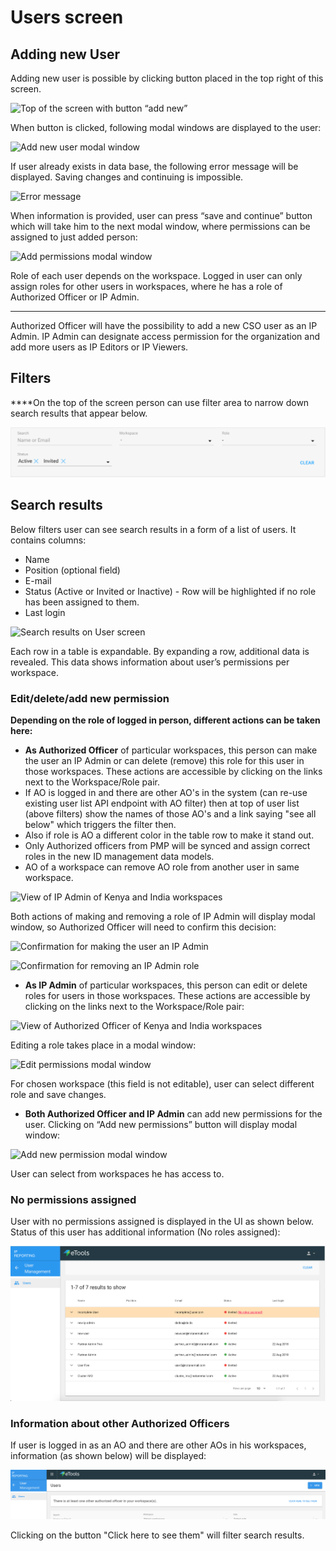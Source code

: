 # Users screen

## **Adding new User**

Adding new user is possible by clicking button placed in the top right of this screen.

![Top of the screen with button &#x201C;add new&#x201D;](https://lh3.googleusercontent.com/e9UpehTvMgXHDLvaXgT_a0Wnsi9za8mNNi9uVMoZxjjkM4yCKbkROhbw4eMHKX5pi_QUk_pg5yz5wIYcXxY8Nziz8pEOV1oWT5HMNFF5z9L7V3HfQVc6idlCzXzfGtqMnF4hctiQ)

  
When button is clicked, following modal windows are displayed to the user:

![Add new user modal window](https://lh4.googleusercontent.com/rOLyWKkh6pau8no9gTacyGTFmv0593SzHB8dWrqT6OnZGrJKN1hSu-fZOEZKCUyYUhrG1W2eHIbcKf7BDPRJtVGG2Ys5A2LzotlOii08zfw8eD7OgAp1O4TmsP5WycjSEFbKBtO4)

  
If user already exists in data base, the following error message will be displayed. Saving changes and continuing is impossible.

![Error message](../../.gitbook/assets/screen-shot-2018-07-10-at-16.15.41.png)

When information is provided, user can press “save and continue” button which will take him to the next modal window, where permissions can be assigned to just added person:

![Add permissions modal window](https://lh5.googleusercontent.com/cxVnQ4CZq7OBpWr84aeOT30W2KsCfqOEi7b9y6QVxwRr3lOZYzJo8NCbgMZzhVu7yVPo9lcNug32TS5e2gdlEPrG_OBQmwC5fNYHfdwHGMHtjKaXBKmtxRypcPgXMZxxxGL7wzCw)



Role of each user depends on the workspace. Logged in user can only assign roles for other users in workspaces, where he has a role of Authorized Officer or IP Admin.  
****

Authorized Officer will have the possibility to add a new CSO user as an IP Admin. IP Admin can designate access permission for the organization and add more users as IP Editors or IP Viewers.



## Filters

  
****On the top of the screen person can use filter area to narrow down search results that appear below.

![](../../.gitbook/assets/screen-shot-2018-08-28-at-10.40.52.png)

## **Search results**

Below filters user can see search results in a form of a list of users. It contains columns:

* Name
* Position \(optional field\)
* E-mail
* Status \(Active or Invited or Inactive\) - Row will be highlighted if no role has been assigned to them.
* Last login

![Search results on User screen](https://lh4.googleusercontent.com/l5CZ2lN3xyP_qVnwQmMLTPCdHjjRCt2SKcfu-3i_wlM-DJ31notAkjfCwX3KFyGxrdKq69mN5KdiYsdjmgdj7fkoc1Q5jKAktw2nOk80G7ACT7RbnXiBWXlloB6HE5Irve4Djr8c)

  
Each row in a table is expandable. By expanding a row, additional data is revealed. This data shows information about user’s permissions per workspace.

### Edit/delete/add new permission

**Depending on the role of logged in person, different actions can be taken here:**

* **As Authorized Officer** of particular workspaces, this person can make the user an IP Admin or can delete \(remove\) this role for this user in those workspaces. These actions are accessible by clicking on the links next to the Workspace/Role pair.
* If AO is logged in and there are other AO's in the system \(can re-use existing user list API endpoint with AO filter\) then at top of user list \(above filters\) show the names of those AO's and a link saying "see all below" which triggers the filter then.
* Also if role is AO a different color in the table row to make it stand out.
* Only Authorized officers from PMP will be synced and assign correct roles in the new ID management data models.
* AO of a workspace can remove AO role from another user in same workspace.

![View of IP Admin of Kenya and India workspaces ](https://lh6.googleusercontent.com/bHak4nMtGJo98IMXTf7eP7qw9cVO6xpFLPXYyTrwrTUqHbPJrsYqS2cqKO27vDdpafoPNXk_cJPfg-joFVqRrVT1fiPuYtT-gHTMCBMBDtBK8VbsE3BPRTifyg-Inu9o6K_qUE4R)

Both actions of making and removing a role of IP Admin will display modal window, so Authorized Officer will need to confirm this decision:

![Confirmation for making the user an IP Admin](https://lh5.googleusercontent.com/I1R9pQl1ED6yfE78VMtmge55iq1KEMWKPoIftfm9pO8Wh_xXyQ6n8shywdiPbwhzGthOktt4v8Buwf3oiyJ9_hOsGy-F9-a39V2q7xCTGIl7JDfbnT5ci-DNxVHhkr4G3IZ_wjwg)

![Confirmation for removing an IP Admin role](https://lh5.googleusercontent.com/RFDEBuPOOYP4wecSB9sR02ZgyfmwYRJ9nSbkP5sZ-7EfTJPk_601VAiv5EmKaZ-BnJcw3bG0mE0_mMJs4KdE5Fc8SauyZ_Ubr9Rr4DcGs9NZqN4GanzWG4dsufRQFf88hCkZ7ZJf)



* **As IP Admin** of particular workspaces, this person can edit or delete roles for users in those workspaces. These actions are accessible by clicking on the links next to the Workspace/Role pair:

![View of Authorized Officer of Kenya and India workspaces](https://lh3.googleusercontent.com/uXk3WnEWoG3riO2BDXnVgJxYb34EVGlE1gSJdePk-e73RdVm26WOmBuX7OU_9G3M7zR3FfQCkY6Mo4de-QdueNDFsJ2K0Mg1dHccshBupAKYtDRdfnkppQFE3XxFgLko3yYkoPCD)

Editing a role takes place in a modal window:

![Edit permissions modal window](https://lh3.googleusercontent.com/Tv1Tsi4D4qhpEkiUm7PY6OZT_axfwzLIxrSpeeNT5z0kT5TIONSsHBop-ocjRyDcw1Hcb2n1b3w__iJaoP9ZL03Uqxtk877mKLUDV3BvKACjSjOusXE6PlgPxrgeERU_9t2m4xQx)

  
For chosen workspace \(this field is not editable\), user can select different role and save changes.  


* **Both Authorized Officer and IP Admin** can add new permissions for the user. Clicking on “Add new permissions” button will display modal window:

![Add new permission modal window](https://lh5.googleusercontent.com/D9cPxllapbMsumOcm_M3CdEPkmY40k6pdAIOS3HfK993aPXm7oHEh5FgepEcKWjG312UCNnU9nuJ-B1nQMklJKUPbc9oTLDet3QaFm3GSTv2XjRNndeljdrz5o_SmH-16RKUp3uV)

User can select from workspaces he has access to.

### No permissions assigned

User with no permissions assigned is displayed in the UI as shown below. Status of this user has additional information \(No roles assigned\):

![](../../.gitbook/assets/image-2.png)





### Information about other Authorized Officers

If user is logged in as an  AO and there are other AOs in his workspaces, information \(as shown below\) will be displayed:

![](../../.gitbook/assets/screen-shot-2018-08-22-at-19.47.34.png)

  
Clicking on the button "Click here to see them" will filter search results.

##  

